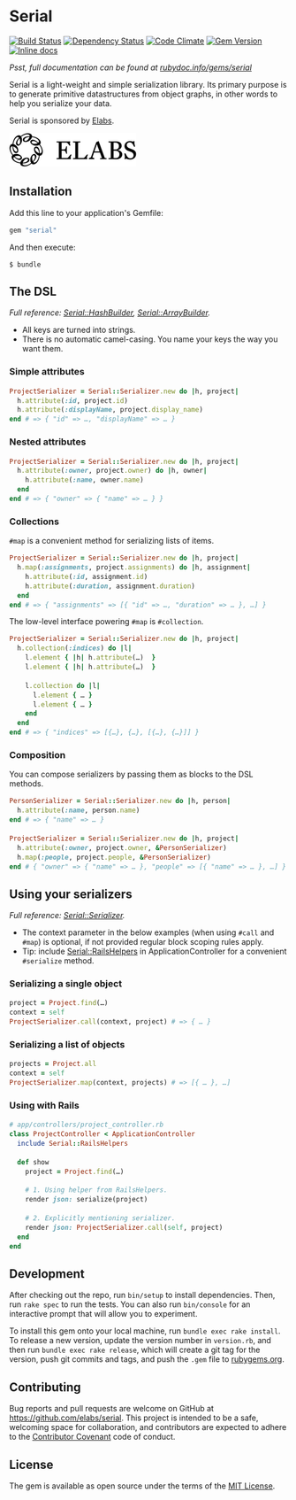 # Serial

[![Build Status](https://img.shields.io/travis/elabs/serial.svg)](http://travis-ci.org/elabs/serial)
[![Dependency Status](https://img.shields.io/gemnasium/elabs/serial.svg)](https://gemnasium.com/elabs/serial)
[![Code Climate](https://img.shields.io/codeclimate/github/elabs/serial.svg)](https://codeclimate.com/github/elabs/serial)
[![Gem Version](https://img.shields.io/gem/v/serial.svg)](http://badge.fury.io/rb/serial)
[![Inline docs](http://inch-ci.org/github/elabs/serial.svg?branch=master&style=shields)](http://inch-ci.org/github/elabs/serial)

*Psst, full documentation can be found at [rubydoc.info/gems/serial](http://www.rubydoc.info/gems/serial)*

Serial is a light-weight and simple serialization library. Its primary purpose is to generate primitive
datastructures from object graphs, in other words to help you serialize your data.

Serial is sponsored by [Elabs][].

[![elabs logo][]][Elabs]

[Elabs]: http://www.elabs.se/
[elabs logo]: ./elabs-logo.png?raw=true

## Installation

Add this line to your application's Gemfile:

```ruby
gem "serial"
```

And then execute:

    $ bundle

## The DSL

*Full reference: [Serial::HashBuilder](http://www.rubydoc.info/gems/serial/Serial/HashBuilder), [Serial::ArrayBuilder](http://www.rubydoc.info/gems/serial/Serial/ArrayBuilder).*

- All keys are turned into strings.
- There is no automatic camel-casing. You name your keys the way you want them.

### Simple attributes

``` ruby
ProjectSerializer = Serial::Serializer.new do |h, project|
  h.attribute(:id, project.id)
  h.attribute(:displayName, project.display_name)
end # => { "id" => …, "displayName" => … }
```

### Nested attributes

``` ruby
ProjectSerializer = Serial::Serializer.new do |h, project|
  h.attribute(:owner, project.owner) do |h, owner|
    h.attribute(:name, owner.name)
  end
end # => { "owner" => { "name" => … } }
```

### Collections

`#map` is a convenient method for serializing lists of items.

``` ruby
ProjectSerializer = Serial::Serializer.new do |h, project|
  h.map(:assignments, project.assignments) do |h, assignment|
    h.attribute(:id, assignment.id)
    h.attribute(:duration, assignment.duration)
  end
end # => { "assignments" => [{ "id" => …, "duration" => … }, …] }
```

The low-level interface powering `#map` is `#collection`.

``` ruby
ProjectSerializer = Serial::Serializer.new do |h, project|
  h.collection(:indices) do |l|
    l.element { |h| h.attribute(…)  }
    l.element { |h| h.attribute(…)  }

    l.collection do |l|
      l.element { … }
      l.element { … }
    end
  end
end # => { "indices" => [{…}, {…}, [{…}, {…}]] }
```

### Composition

You can compose serializers by passing them as blocks to the DSL methods.

``` ruby
PersonSerializer = Serial::Serializer.new do |h, person|
  h.attribute(:name, person.name)
end # => { "name" => … }

ProjectSerializer = Serial::Serializer.new do |h, project|
  h.attribute(:owner, project.owner, &PersonSerializer)
  h.map(:people, project.people, &PersonSerializer)
end # { "owner" => { "name" => … }, "people" => [{ "name" => … }, …] }
```

## Using your serializers

*Full reference: [Serial::Serializer](http://www.rubydoc.info/gems/serial/Serial/Serializer).*

- The context parameter in the below examples (when using `#call` and `#map`) is optional, if not provided regular block scoping rules apply.
- Tip: include [Serial::RailsHelpers](http://www.rubydoc.info/gems/serial/Serial/RailsHelpers) in ApplicationController for a convenient `#serialize` method.

### Serializing a single object

``` ruby
project = Project.find(…)
context = self
ProjectSerializer.call(context, project) # => { … }
```

### Serializing a list of objects

``` ruby
projects = Project.all
context = self
ProjectSerializer.map(context, projects) # => [{ … }, …]
```

### Using with Rails

``` ruby
# app/controllers/project_controller.rb
class ProjectController < ApplicationController
  include Serial::RailsHelpers

  def show
    project = Project.find(…)

    # 1. Using helper from RailsHelpers.
    render json: serialize(project)

    # 2. Explicitly mentioning serializer.
    render json: ProjectSerializer.call(self, project)
  end
end
```

## Development

After checking out the repo, run `bin/setup` to install dependencies. Then, run
`rake spec` to run the tests. You can also run `bin/console` for an interactive
prompt that will allow you to experiment.

To install this gem onto your local machine, run `bundle exec rake install`. To
release a new version, update the version number in `version.rb`, and then run
`bundle exec rake release`, which will create a git tag for the version, push
git commits and tags, and push the `.gem` file to [rubygems.org](https://rubygems.org).

## Contributing

Bug reports and pull requests are welcome on GitHub at
https://github.com/elabs/serial. This project is intended to be a safe,
welcoming space for collaboration, and contributors are expected to adhere to
the [Contributor Covenant](contributor-covenant.org) code of conduct.

## License

The gem is available as open source under the terms of the
[MIT License](http://opensource.org/licenses/MIT).

